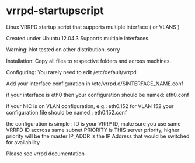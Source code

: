vrrpd-startupscript
===================

Linux VRRPD startup script that supports multiple interface ( or VLANS )

Created under Ubuntu 12.04.3
Supports multiple interfaces.

Warning: Not tested on other distribution. sorry

Installation:
Copy all files to respective folders and across machines.

Configuring:
You rarely need to edit /etc/default/vrrpd

Add your interface configuration in /etc/vrrpd.d/$INTERFACE_NAME.conf

if your interface is eth0 then your configuration should be named: eth0.conf

if your NIC is on VLAN configuration, e.g.: eth0.152 for VLAN 152
your configuration file should be named : eth0.152.conf

the configuration is simple :
ID        is your VRRP ID, make sure you use same VRRPD ID accross same subnet
PRIORITY  is THIS server priority, higher priority will be the master
IP_ADDR   is the IP Address that would be switched for availability

Please see vrrpd documentation


